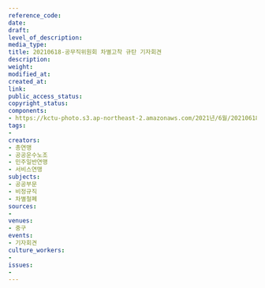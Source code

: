 ```yaml
---
reference_code: 
date: 
draft: 
level_of_description: 
media_type: 
title: 20210618-공무직위원회 차별고착 규탄 기자회견
description: 
weight: 
modified_at: 
created_at: 
link: 
public_access_status: 
copyright_status: 
components:
- https://kctu-photo.s3.ap-northeast-2.amazonaws.com/2021년/6월/20210618-공무직위원회+차별고착+규탄+기자회견/_1D20269.jpg
tags:
- 
creators:
- 총연맹
- 공공운수노조
- 민주일반연맹
- 서비스연맹
subjects:
- 공공부문
- 비정규직
- 차별철폐
sources:
- 
venues:
- 중구
events:
- 기자회견
culture_workers:
- 
issues:
- 
---
```

